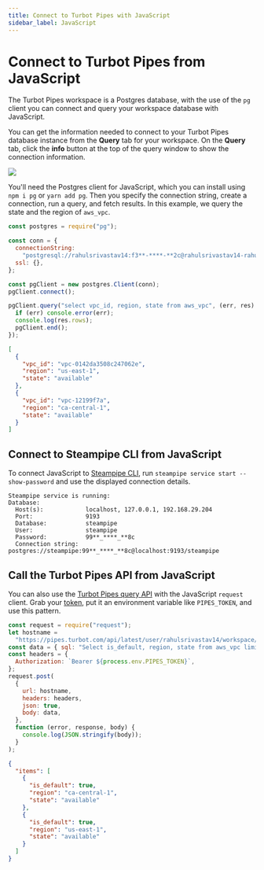 ```yaml
---
title: Connect to Turbot Pipes with JavaScript
sidebar_label: JavaScript
---
```


# Connect to Turbot Pipes from JavaScript

The Turbot Pipes workspace is a Postgres database, with the use of the `pg`
client you can connect and query your workspace database with JavaScript.

You can get the information needed to connect to your Turbot Pipes database instance from the **Query** tab for your workspace.  On the **Query** tab, click the **info** button at the top of the query window to show the connection information. 

![](/images/docs/pipes/query-info-connect.png)

You'll need the Postgres client for JavaScript, which you can install using
`npm i pg` or `yarn add pg`. Then you specify the connection string, create a
connection, run a query, and fetch results. In this example, we query the state
and the region of `aws_vpc`.

```javascript
const postgres = require("pg");

const conn = {
  connectionString:
    "postgresql://rahulsrivastav14:f3**-****-**2c@rahulsrivastav14-rahulsworkspace.usea1.db.steampipe.io:9193/dea4px",
  ssl: {},
};

const pgClient = new postgres.Client(conn);
pgClient.connect();

pgClient.query("select vpc_id, region, state from aws_vpc", (err, res) => {
  if (err) console.error(err);
  console.log(res.rows);
  pgClient.end();
});
```

```json
[
  {
    "vpc_id": "vpc-0142da3508c247062e",
    "region": "us-east-1",
    "state": "available"
  },
  {
    "vpc_id": "vpc-12199f7a",
    "region": "ca-central-1",
    "state": "available"
  }
]
```

## Connect to Steampipe CLI from JavaScript

To connect JavaScript to [Steampipe CLI](https://steampipe.io/downloads), run
`steampipe service start --show-password` and use the displayed connection
details.

```
Steampipe service is running:
Database:
  Host(s):            localhost, 127.0.0.1, 192.168.29.204
  Port:               9193
  Database:           steampipe
  User:               steampipe
  Password:           99**_****_**8c
  Connection string:  postgres://steampipe:99**_****_**8c@localhost:9193/steampipe
```

## Call the Turbot Pipes API from JavaScript

You can also use the
[Turbot Pipes query API](/pipes/docs/develop/query-api) with
the JavaScript `request` client. Grab your
[token](/pipes/docs/profile#tokens), put it an
environment variable like `PIPES_TOKEN`, and use this pattern.

```javascript
const request = require("request");
let hostname =
  "https://pipes.turbot.com/api/latest/user/rahulsrivastav14/workspace/rahulsworkspace/query";
const data = { sql: "Select is_default, region, state from aws_vpc limit 2" };
const headers = {
  Authorization: `Bearer ${process.env.PIPES_TOKEN}`,
};
request.post(
  {
    url: hostname,
    headers: headers,
    json: true,
    body: data,
  },
  function (error, response, body) {
    console.log(JSON.stringify(body));
  }
);
```

```json
{
  "items": [
    {
      "is_default": true,
      "region": "ca-central-1",
      "state": "available"
    },
    {
      "is_default": true,
      "region": "us-east-1",
      "state": "available"
    }
  ]
}
```
